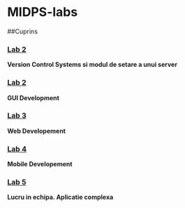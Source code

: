 # MIDPS-labs

##Cuprins

### [Lab 2](https://github.com/sarpediana/MIDPS/tree/master/Laborator1)
**Version Control Systems si modul de setare a unui server**

### [Lab 2](https://github.com/sarpediana/MIDPS/tree/master/Laborator2)
**GUI Development**

### [Lab 3](https://github.com/sarpediana/MIDPS/tree/master/Laborator3)
**Web Developement**

### [Lab 4](https://github.com/sarpediana/MIDPS/tree/master/Laborator4)
**Mobile Developement**

### [Lab 5](https://github.com/sarpediana/MIDPS/tree/master/Laborator5)
**Lucru in echipa. Aplicatie complexa**

